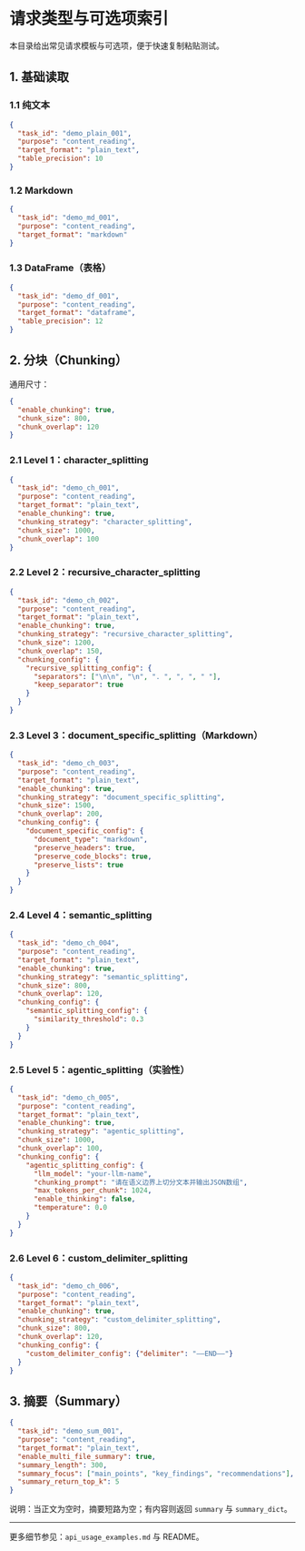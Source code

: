 # 请求类型与可选项索引

本目录给出常见请求模板与可选项，便于快速复制粘贴测试。

## 1. 基础读取

### 1.1 纯文本

```json
{
  "task_id": "demo_plain_001",
  "purpose": "content_reading",
  "target_format": "plain_text",
  "table_precision": 10
}
```

### 1.2 Markdown

```json
{
  "task_id": "demo_md_001",
  "purpose": "content_reading",
  "target_format": "markdown"
}
```

### 1.3 DataFrame（表格）

```json
{
  "task_id": "demo_df_001",
  "purpose": "content_reading",
  "target_format": "dataframe",
  "table_precision": 12
}
```

## 2. 分块（Chunking）

通用尺寸：
```json
{
  "enable_chunking": true,
  "chunk_size": 800,
  "chunk_overlap": 120
}
```

### 2.1 Level 1：character_splitting

```json
{
  "task_id": "demo_ch_001",
  "purpose": "content_reading",
  "target_format": "plain_text",
  "enable_chunking": true,
  "chunking_strategy": "character_splitting",
  "chunk_size": 1000,
  "chunk_overlap": 100
}
```

### 2.2 Level 2：recursive_character_splitting

```json
{
  "task_id": "demo_ch_002",
  "purpose": "content_reading",
  "target_format": "plain_text",
  "enable_chunking": true,
  "chunking_strategy": "recursive_character_splitting",
  "chunk_size": 1200,
  "chunk_overlap": 150,
  "chunking_config": {
    "recursive_splitting_config": {
      "separators": ["\n\n", "\n", ". ", ", ", " "],
      "keep_separator": true
    }
  }
}
```

### 2.3 Level 3：document_specific_splitting（Markdown）

```json
{
  "task_id": "demo_ch_003",
  "purpose": "content_reading",
  "target_format": "plain_text",
  "enable_chunking": true,
  "chunking_strategy": "document_specific_splitting",
  "chunk_size": 1500,
  "chunk_overlap": 200,
  "chunking_config": {
    "document_specific_config": {
      "document_type": "markdown",
      "preserve_headers": true,
      "preserve_code_blocks": true,
      "preserve_lists": true
    }
  }
}
```

### 2.4 Level 4：semantic_splitting

```json
{
  "task_id": "demo_ch_004",
  "purpose": "content_reading",
  "target_format": "plain_text",
  "enable_chunking": true,
  "chunking_strategy": "semantic_splitting",
  "chunk_size": 800,
  "chunk_overlap": 120,
  "chunking_config": {
    "semantic_splitting_config": {
      "similarity_threshold": 0.3
    }
  }
}
```

### 2.5 Level 5：agentic_splitting（实验性）

```json
{
  "task_id": "demo_ch_005",
  "purpose": "content_reading",
  "target_format": "plain_text",
  "enable_chunking": true,
  "chunking_strategy": "agentic_splitting",
  "chunk_size": 1000,
  "chunk_overlap": 100,
  "chunking_config": {
    "agentic_splitting_config": {
      "llm_model": "your-llm-name",
      "chunking_prompt": "请在语义边界上切分文本并输出JSON数组",
      "max_tokens_per_chunk": 1024,
      "enable_thinking": false,
      "temperature": 0.0
    }
  }
}
```

### 2.6 Level 6：custom_delimiter_splitting

```json
{
  "task_id": "demo_ch_006",
  "purpose": "content_reading",
  "target_format": "plain_text",
  "enable_chunking": true,
  "chunking_strategy": "custom_delimiter_splitting",
  "chunk_size": 800,
  "chunk_overlap": 120,
  "chunking_config": {
    "custom_delimiter_config": {"delimiter": "——END——"}
  }
}
```

## 3. 摘要（Summary）

```json
{
  "task_id": "demo_sum_001",
  "purpose": "content_reading",
  "target_format": "plain_text",
  "enable_multi_file_summary": true,
  "summary_length": 300,
  "summary_focus": ["main_points", "key_findings", "recommendations"],
  "summary_return_top_k": 5
}
```

说明：当正文为空时，摘要短路为空；有内容则返回 `summary` 与 `summary_dict`。

---

更多细节参见：`api_usage_examples.md` 与 README。


